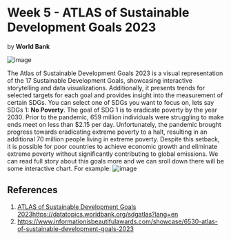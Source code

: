 # Week 5 - ATLAS of Sustainable Development Goals 2023

by **World Bank**

![image](https://github.com/avivnur/reflections/assets/47585222/7ae12785-de6e-4ebf-955f-3d6990aec2cf)

The Atlas of Sustainable Development Goals 2023 is a visual representation of the 17 Sustainable Development Goals, showcasing interactive storytelling and data visualizations. 
Additionally, it presents trends for selected targets for each goal and provides insight into the measurement of certain SDGs. 
You can select one of SDGs you want to focus on, lets say SDGs 1: **No Poverty**.
The goal of SDG 1 is to eradicate poverty by the year 2030. Prior to the pandemic, 659 million individuals were struggling to make ends meet on less than $2.15 per day. 
Unfortunately, the pandemic brought progress towards eradicating extreme poverty to a halt, resulting in an additional 70 million people living in extreme poverty. 
Despite this setback, it is possible for poor countries to achieve economic growth and eliminate extreme poverty without significantly contributing to global emissions. 
We can read full story about this goals more and we can sroll down there will be some interactive chart. For example:
![image](https://datatopics.worldbank.org/dataviz/atlas23-images/en/goal01/c1s0.png)


## References
1. [ATLAS of Sustainable Development Goals 2023](https://datatopics.worldbank.org/sdgatlas?lang=en)https://datatopics.worldbank.org/sdgatlas?lang=en
2. https://www.informationisbeautifulawards.com/showcase/6530-atlas-of-sustainable-development-goals-2023
